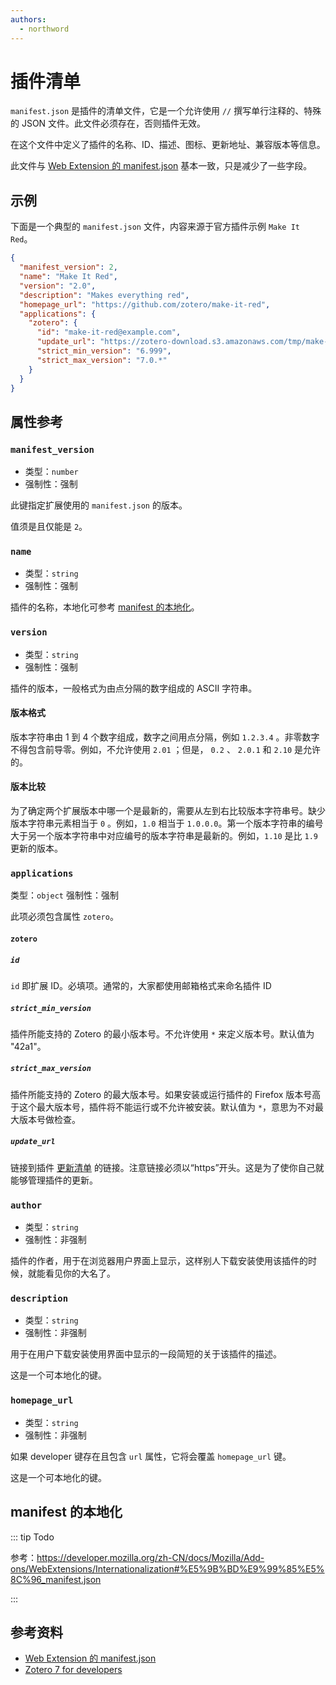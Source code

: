 ```yaml
---
authors:
  - northword
---
```


# 插件清单

`manifest.json` 是插件的清单文件，它是一个允许使用 `//` 撰写单行注释的、特殊的 JSON 文件。此文件必须存在，否则插件无效。

在这个文件中定义了插件的名称、ID、描述、图标、更新地址、兼容版本等信息。

此文件与 [Web Extension 的 manifest.json](https://developer.mozilla.org/zh-CN/docs/Mozilla/Add-ons/WebExtensions/manifest.json) 基本一致，只是减少了一些字段。

## 示例

下面是一个典型的 `manifest.json` 文件，内容来源于官方插件示例 `Make It Red`。

```json
{
  "manifest_version": 2,
  "name": "Make It Red",
  "version": "2.0",
  "description": "Makes everything red",
  "homepage_url": "https://github.com/zotero/make-it-red",
  "applications": {
    "zotero": {
      "id": "make-it-red@example.com",
      "update_url": "https://zotero-download.s3.amazonaws.com/tmp/make-it-red/updates-2.0.json",
      "strict_min_version": "6.999",
      "strict_max_version": "7.0.*"
    }
  }
}
```

## 属性参考

### `manifest_version`

- 类型：`number`
- 强制性：强制

此键指定扩展使用的 `manifest.json` 的版本。

值须是且仅能是 `2`。

### `name`

- 类型：`string`
- 强制性：强制

插件的名称，本地化可参考 [manifest 的本地化](#manifest-的本地化)。

### `version`

- 类型：`string`
- 强制性：强制

插件的版本，一般格式为由点分隔的数字组成的 ASCII 字符串。

#### 版本格式

版本字符串由 1 到 4 个数字组成，数字之间用点分隔，例如 `1.2.3.4` 。非零数字不得包含前导零。例如，不允许使用 `2.01` ；但是， `0.2` 、 `2.0.1` 和 `2.10` 是允许的。

#### 版本比较

为了确定两个扩展版本中哪一个是最新的，需要从左到右比较版本字符串号。缺少版本字符串元素相当于 `0` 。例如，`1.0` 相当于 `1.0.0.0`。第一个版本字符串的编号大于另一个版本字符串中对应编号的版本字符串是最新的。例如，`1.10` 是比 `1.9` 更新的版本。

### `applications`

类型：`object`
强制性：强制

此项必须包含属性 `zotero`。

#### `zotero`

##### `id`

`id` 即扩展 ID。必填项。通常的，大家都使用邮箱格式来命名插件 ID

##### `strict_min_version`

插件所能支持的 Zotero 的最小版本号。不允许使用 `*` 来定义版本号。默认值为 "42a1"。

##### `strict_max_version`

插件所能支持的 Zotero 的最大版本号。如果安装或运行插件的 Firefox 版本号高于这个最大版本号，插件将不能运行或不允许被安装。默认值为 `*`，意思为不对最大版本号做检查。

##### `update_url`

链接到插件 [更新清单](./update.md) 的链接。注意链接必须以“https”开头。这是为了使你自己就能够管理插件的更新。

### `author`

- 类型：`string`
- 强制性：非强制

插件的作者，用于在浏览器用户界面上显示，这样别人下载安装使用该插件的时候，就能看见你的大名了。

### `description`

- 类型：`string`
- 强制性：非强制

用于在用户下载安装使用界面中显示的一段简短的关于该插件的描述。

这是一个可本地化的键。

### `homepage_url`

- 类型：`string`
- 强制性：非强制

如果 developer 键存在且包含 `url` 属性，它将会覆盖 `homepage_url` 键。

这是一个可本地化的键。

## manifest 的本地化

::: tip Todo

参考：<https://developer.mozilla.org/zh-CN/docs/Mozilla/Add-ons/WebExtensions/Internationalization#%E5%9B%BD%E9%99%85%E5%8C%96_manifest.json>

:::

## 参考资料

- [Web Extension 的 manifest.json](https://developer.mozilla.org/zh-CN/docs/Mozilla/Add-ons/WebExtensions/manifest.json)
- [Zotero 7 for developers](https://www.zotero.org/support/dev/zotero_7_for_developers)
